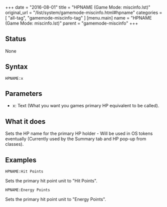 +++
date = "2016-08-01"
title = "HPNAME (Game Mode: miscinfo.lst)"
original_url = "/list/system/gamemode-miscinfo.html#hpname"
categories = [ "all-tag", "gamemode-miscinfo-tag" ]
[menu.main]
    name = "HPNAME (Game Mode: miscinfo.lst)"
    parent = "gamemode-miscinfo"
+++

## Status

None

## Syntax

`HPNAME:x`

## Parameters

-   x: Text (What you want you games primary HP
    equivalent to be called).



What it does
------------

Sets the HP name for the primary HP holder - Will be used in OS tokens
eventually (Currently used by the Summary tab and HP pop-up from
classes).

Examples
--------

`HPNAME:Hit Points`

Sets the primary hit point unit to "Hit Points".

`HPNAME:Energy Points`

Sets the primary hit point unit to "Energy Points".

